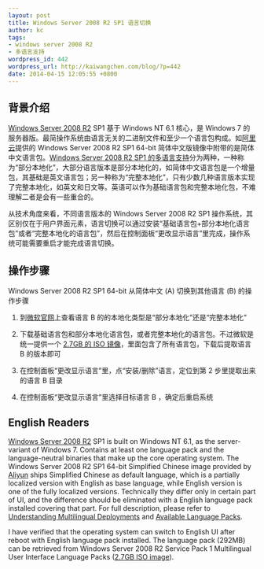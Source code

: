 ```yaml
---
layout: post
title: Windows Server 2008 R2 SP1 语言切换
author: kc
tags:
- windows server 2008 R2
- 多语言支持
wordpress_id: 442
wordpress_url: http://kaiwangchen.com/blog/?p=442
date: 2014-04-15 12:05:55 +0800
---
```


## 背景介绍

[Windows Server 2008 R2][1] SP1 基于 Windows NT 6.1 核心，是 Windows 7 的服务器版。最简操作系统由语言无关的二进制文件和至少一个语言包构成。如[阿里云][2]提供的 Windows Server 2008 R2 SP1 64-bit 简体中文版镜像中附带的是简体中文语言包。[Windows Server 2008 R2 SP1 的多语言支持][3]分为两种，一种称为“部分本地化”，大部分语言版本是部分本地化的，如简体中文语言包是一个增量包，其基础是英文语言包；另一种称为“完整本地化”，只有少数几种语言版本实现了完整本地化，如英文和日文等。<!--more-->英语可以作为基础语言包和完整本地化包，不难理解二者是会有一些重合的。

从技术角度来看，不同语言版本的 Windows Server 2008 R2 SP1 操作系统，其区别仅在于用户界面元素，语言切换可以通过安装“基础语言包+部分本地化语言包”或者“完整本地化的语言包”，然后在控制面板“更改显示语言”里完成，操作系统可能需要重启才能完成语言切换。

## 操作步骤

Windows Server 2008 R2 SP1 64-bit 从简体中文 (A) 切换到其他语言 (B) 的操作步骤

1.  到[微软官网][4]上查看语言 B 的的本地化类型是“部分本地化”还是“完整本地化”

2.  下载基础语言包和部分本地化语言包，或者完整本地化的语言包。不过微软是统一提供一个 [2\.7GB 的 ISO 镜像][5]，里面包含了所有语言包，下载后提取语言 B 的版本即可

3.  在控制面板“更改显示语言”里，点“安装/删除”语言，定位到第 2 步里提取出来的语言 B 目录

4.  在控制面板“更改显示语言”里选择目标语言 B ，确定后重启系统

## English Readers

[Windows Server 2008 R2][1] SP1 is built on Windows NT 6.1, as the server-variant of Windows 7. Contains at least one language pack and the language-neutral binaries that make up the core operating system. The Windows Server 2008 R2 SP1 64-bit Simplified Chinese image provided by [Aliyun][2] ships Simplified Chinese as default language, which is a partially localized version with English as base language, while English version is one of the fully localized versions. Technically they differ only in certain part of UI, and the difference should be eliminated with a English language pack installed covering that part. For full description, please refer to [Understanding Multilingual Deployments][3] and [Available Language Packs][4].

I have verified that the operating system can switch to English UI after reboot with English language pack installed. The language pack (292MB) can be retrieved from Windows Server 2008 R2 Service Pack 1 Multilingual User Interface Language Packs ([2\.7GB ISO image][5]).

 [1]: http://en.wikipedia.org/wiki/Windows_Server_2008_R2
 [2]: http://www.aliyun.com/product/ecs/
 [3]: http://technet.microsoft.com/en-us/library/dd744336%28WS.10%29.aspx
 [4]: http://technet.microsoft.com/en-us/library/dd744369%28v=ws.10%29.aspx
 [5]: http://www.microsoft.com/en-us/download/details.aspx?id=2634
